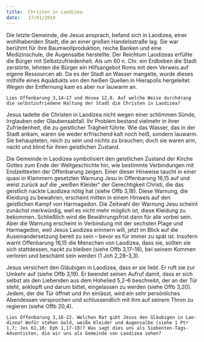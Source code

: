 ```yaml
---
title:  Christen in Laodizea
date:   17/01/2019
---
```


Die letzte Gemeinde, die Jesus ansprach, befand sich in Laodizea, einer wohlhabenden Stadt, die an einer großen Handelsstraße lag. Sie war berühmt für ihre Baumwollproduktion, reiche Banken und eine Medizinschule, die Augensalbe herstellte. Der Reichtum Laodizeas erfüllte die Bürger mit Selbstzufriedenheit. Als um 60 n. Chr. ein Erdbeben die Stadt zerstörte, lehnten die Bürger ein Hilfsangebot Roms mit dem Verweis auf eigene Ressourcen ab. Da es der Stadt an Wasser mangelte, wurde dieses mithilfe eines Aquädukts von den heißen Quellen in Hierapolis hergeleitet. Wegen der Entfernung kam es aber nur lauwarm an. 

`Lies Offenbarung 3,14–17 und Hosea 12,8. Auf welche Weise durchdrang die selbstzufriedene Haltung der Stadt die Christen in Laodizea?` 

Jesus tadelte die Christen in Laodizea nicht wegen einer schlimmen Sünde, Irrglauben oder Glaubensabfall. Ihr Problem bestand vielmehr in ihrer Zufriedenheit, die zu geistlicher Trägheit führte. Wie das Wasser, das in der Stadt ankam, waren sie weder erfrischend kalt noch heiß, sondern lauwarm. Sie behaupteten, reich zu sein und nichts zu brauchen; doch sie waren arm, nackt und blind für ihren geistlichen Zustand. 

Die Gemeinde in Laodizea symbolisiert den geistlichen Zustand der Kirche Gottes zum Ende der Weltgeschichte hin, wie bestimmte Verbindungen mit Endzeittexten der Offenbarung zeigen. Einer dieser Hinweise taucht in einer quasi in Klammern gesetzten Warnung Jesu in Offenbarung 16,15 auf und weist zurück auf die „weißen Kleider“ der Gerechtigkeit Christi, die das geistlich nackte Laodizea nötig hat (siehe Offb 3,18). Diese Warnung, die Kleidung zu bewahren, erscheint mitten in einem Hinweis auf den geistlichen Kampf von Harmagedon. Die Zeitwahl der Warnung Jesu scheint zunächst merkwürdig, weil es nicht mehr möglich ist, diese Kleidung zu bekommen. Schließlich wird die Bewährungsfrist dann für alle vorbei sein. Aber die Warnung erscheint in Verbindung mit der sechsten Plage und Harmagedon, weil Jesus Laodizea erinnern will, jetzt im Blick auf die Auseinandersetzung bereit zu sein – bevor es für immer zu spät ist. Insofern warnt Offenbarung 16,15 die Menschen von Laodizea, dass sie, sollten sie sich stattdessen, nackt zu bleiben (siehe Offb 3,17–18), bei seinem Kommen verloren und beschämt sein werden (1 Joh 2,28–3,3). 

Jesus versichert den Gläubigen in Laodizea, dass er sie liebt. Er ruft sie zur Umkehr auf (siehe Offb 3,19). Er beendet seinen Aufruf damit, dass er sich selbst als den Liebenden aus dem Hohelied 5,2–6 beschreibt, der an der Tür steht, anklopft und darum bittet, eingelassen zu werden (siehe Offb 3,20). Jedem, der die Tür öffnet und ihn einlässt, wird ein sehr persönliches Abendessen versprochen und schlussendlich mit ihm auf seinem Thron zu regieren (siehe Offb 20,4). 

`Lies Offenbarung 3,18-22. Welchen Rat gibt Jesus den Gläubigen in Lao-dizea? Wofür stehen Gold, weiße Kleider und Augensalbe (siehe 1 Ptr 1,7; Jes 61,10; Eph 1,17-18)? Was sagt dies uns als Siebenten-Tags-Adventisten, die wir uns als Gemeinde von Laodizea sehen?` 